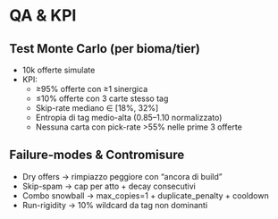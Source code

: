 # QA & KPI

## Test Monte Carlo (per bioma/tier)
- 10k offerte simulate
- KPI:
  - ≥95% offerte con ≥1 sinergica
  - ≤10% offerte con 3 carte stesso tag
  - Skip-rate mediano ∈ [18%, 32%]
  - Entropia di tag medio-alta (0.85–1.10 normalizzato)
  - Nessuna carta con pick-rate >55% nelle prime 3 offerte

## Failure-modes & Contromisure
- Dry offers → rimpiazzo peggiore con “ancora di build”
- Skip-spam → cap per atto + decay consecutivi
- Combo snowball → max_copies=1 + duplicate_penalty + cooldown
- Run-rigidity → 10% wildcard da tag non dominanti
